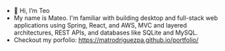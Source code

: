 - 👋 Hi, I’m Teo
- My name is Mateo. I'm familiar with building desktop and full-stack web applications using Spring, React, and AWS, MVC and layered architectures, REST APIs, and databases like SQLite and MySQL.
- Checkout my porfolio: https://matrodriguezpa.github.io/portfolio/
